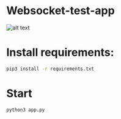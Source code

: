 # Websocket-test-app

![alt text](https://github.com/blcklptn/Websocket-test-app/blob/main/togif.gif)

# Install requirements: 
```sh
pip3 install -r requirements.txt
```

# Start

```sh
python3 app.py
```
